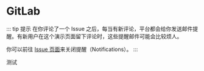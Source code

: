 # GitLab

::: tip 提示
在你评论了一个 Issue 之后，每当有新评论，平台都会给你发送邮件提醒。有新用户在这个演示页面留下评论时，这些提醒邮件可能会比较烦人。

你可以前往 [Issue 页面](https://gitlab.com/meteorlxy/vssue/issues/1)来关闭提醒（Notifications）。
:::

<VssueDemo platform="gitlab" />
测试
